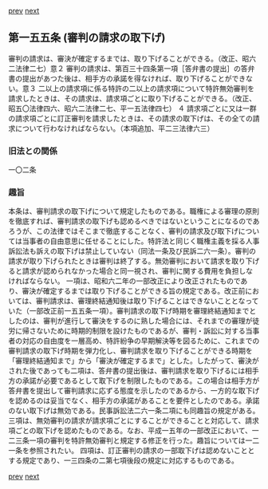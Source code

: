 [prev](/specific\markdowns\特許法\218_Mp-Ch_6-At_154.md)
[next](/specific\markdowns\特許法\220_Mp-Ch_6-At_156.md)
## 第一五五条 (審判の請求の取下げ)
審判の請求は、審決が確定するまでは、取り下げることができる。（改正、昭六二法律二七）意２ 審判の請求は、第百三十四条第一項［答弁書の提出］の答弁書の提出があつた後は、相手方の承諾を得なければ、取り下げることができない。意３ 二以上の請求項に係る特許の二以上の請求項について特許無効審判を請求したときは、その請求は、請求項ごとに取り下げることができる。（改正、昭五〇法律四六、昭六二法律二七、平一五法律四七）
４ 請求項ごとに又は一群の請求項ごとに訂正審判を請求したときは、その請求の取下げは、その全ての請求について行わなければならない。（本項追加、平二三法律六三）

### 旧法との関係
一〇二条

### 趣旨
本条は、審判請求の取下げについて規定したものである。職権による審理の原則を徹底すれば、審判請求の取下げも認めるべきではないということになるのであろうが、この法律ではそこまで徹底することなく、審判の請求及び取下げについては当事者の自由意思に任せることにした。特許法と同じく職権主義を採る人事訴訟法も訴えの取下げは禁止していない（同法一条及び民訴二六一条）。審判の請求が取り下げられたときは審判は終了する。無効審判において請求を取り下げると請求が認められなかった場合と同一視され、審判に関する費用を負担しなければならない。
一項は、昭和六二年の一部改正により改正されたものであり、審決が確定するまでは取り下げることができる旨の規定である。改正前においては、審判請求は、審理終結通知後は取り下げることはできないこととなっていた（一部改正前一五五条一項）。審判請求の取下げ時期を審理終結通知までとしたのは、審判が進行して審決をするのに熟した場合には、それまでの審理が徒労に帰さないために時期的制限を設けたものであるが、審判・訴訟に対する当事者の対応の自由度を一層高め、特許紛争の早期解決等を図るために、これまでの審判請求の取下げ時期を弾力化し、審判請求を取り下げることができる時期を「審理終結通知まで」から「審決が確定するまで」とした。したがって、審決がされた後であっても二項は、答弁書の提出後は、審判請求を取り下げるには相手方の承諾が必要であるとして取下げを制限したものである。この場合は相手方が答弁書を提出して審判請求に応ずる態度を示したのであるから、一方的な取下げを認めるのは妥当でなく、相手方の承諾があることを要件としたのである。承諾のない取下げは無効である。民事訴訟法二六一条二項にも同趣旨の規定がある。
三項は、無効審判の請求が請求項ごとにすることができることと対応して、請求項ごとの取下げを認めたものである。なお、平成一五年の一部改正において、一二三条一項の審判を特許無効審判と規定する修正を行った。趣旨については一二一条を参照されたい。
四項は、訂正審判の請求の一部取下げは認めないこととする規定であり、一三四条の二第七項後段の規定に対応するものである。

[prev](/specific\markdowns\特許法\218_Mp-Ch_6-At_154.md)
[next](/specific\markdowns\特許法\220_Mp-Ch_6-At_156.md)